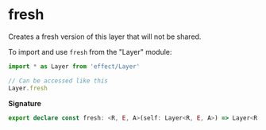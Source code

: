 # fresh

Creates a fresh version of this layer that will not be shared.

To import and use `fresh` from the "Layer" module:

```ts
import * as Layer from 'effect/Layer'

// Can be accessed like this
Layer.fresh
```

**Signature**

```ts
export declare const fresh: <R, E, A>(self: Layer<R, E, A>) => Layer<R, E, A>
```
